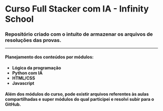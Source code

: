# Curso Full Stacker com IA - Infinity School  

### Repositório criado com o intuito de armazenar os arquivos de resoluções das provas.
---

#### Planejamento dos conteúdos por módulos:
- **Lógica da programação**
- **Python com IA**
- **HTML/CSS**
- **Javascript**

#### Além dos módulos do curso, pode existir arquivos referentes às aulas compartilhadas e super módulos do qual participei e resolvi subir para o GitHub.
